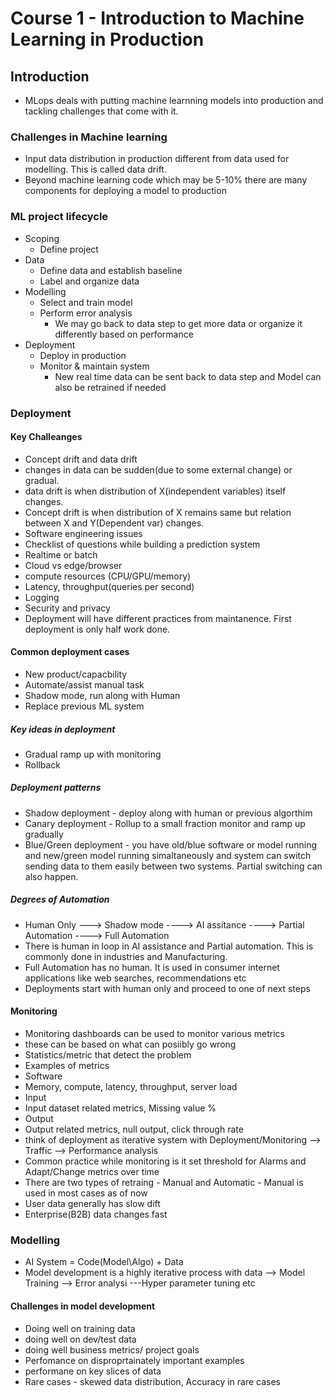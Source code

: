 # Course 1 - Introduction to Machine Learning in Production

## Introduction

* MLops deals with putting machine learnning models into production and tackling challenges that come with it.

### Challenges in Machine learning
* Input data distribution in production different from data used for modelling. This is called data drift.
* Beyond machine learning code which may be 5-10% there are many components for deploying a model to production

### ML project lifecycle
* Scoping
  * Define project
* Data
  * Define data and establish baseline
  * Label and organize data
* Modelling 
  * Select and train model
  * Perform error analysis
    * We may go back to data step to get more data or organize it differently based on performance
* Deployment
  * Deploy in production
  * Monitor & maintain system
    * New real time data can be sent back to data step and Model can also be retrained if needed
 
### Deployment

#### Key Challeanges
* Concept drift and data drift
 * changes in data can be sudden(due to some external change) or gradual.
 * data drift is when distribution of X(independent variables) itself changes.
 * Concept drift is when distribution of X remains same but relation between X and Y(Dependent var) changes.
* Software engineering issues
 * Checklist of questions while building a prediction system
  * Realtime or batch
  * Cloud vs edge/browser
  * compute resources (CPU/GPU/memory)
  * Latency, throughput(queries per second)
  * Logging
  * Security and privacy
 * Deployment will have different practices from maintanence. First deployment is only half work done. 
 
#### Common deployment cases
* New product/capacbility
* Automate/assist manual task
 * Shadow mode, run along with Human
* Replace previous ML system

##### Key ideas in deployment
* Gradual ramp up with monitoring
* Rollback

##### Deployment patterns
* Shadow deployment - deploy along with human or previous algorthim
* Canary deployment - Rollup to a small fraction monitor and ramp up gradually
* Blue/Green deployment - you have old/blue software or model running and new/green model running simaltaneously and system can switch sending data to them easily between two systems. Partial switching can also happen.

##### Degrees of Automation
* Human Only ---> Shadow mode ----> AI assitance ----> Partial Automation ----> Full Automation
* There is human in loop in AI assistance and Partial automation. This is commonly done in industries and Manufacturing.
* Full Automation has no human. It is used in consumer internet applications like web searches, recommendations etc
* Deployments start with human only and proceed to one of next steps

#### Monitoring
* Monitoring dashboards can be used to monitor various metrics
 * these can be based on what can posiibly go wrong
 * Statistics/metric that detect the problem
* Examples of metrics
 * Software
  * Memory, compute, latency, throughput, server load
 * Input
  * Input dataset related metrics, Missing value %
 * Output
  * Output related metrics, null output, click through rate
* think of deployment as iterative system with Deployment/Monitoring --> Traffic --> Performance analysis
* Common practice while monitoring is it set threshold for Alarms and Adapt/Change metrics over time
* There are two types of retraing - Manual and Automatic - Manual is used in most cases as of now
* User data generally has slow dift
* Enterprise(B2B) data changes fast

### Modelling
* AI System = Code(Model\Algo) + Data
* Model development is a highly iterative process with data --> Model Training --> Error analysi ---Hyper parameter tuning etc

#### Challenges in model development
* Doing well on training data
* doing well on dev/test data
* doing well business metrics/ project goals
* Perfomance on disproprtainately important examples
* performane on key slices of data
* Rare cases - skewed data distribution, Accuracy in rare cases
